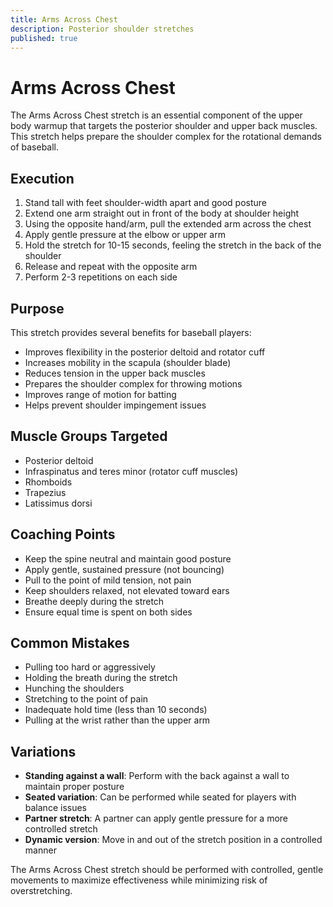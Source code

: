 ```yaml
---
title: Arms Across Chest
description: Posterior shoulder stretches
published: true
---
```


# Arms Across Chest

The Arms Across Chest stretch is an essential component of the upper body warmup that targets the posterior shoulder and upper back muscles. This stretch helps prepare the shoulder complex for the rotational demands of baseball.

## Execution

1. Stand tall with feet shoulder-width apart and good posture
2. Extend one arm straight out in front of the body at shoulder height
3. Using the opposite hand/arm, pull the extended arm across the chest
4. Apply gentle pressure at the elbow or upper arm
5. Hold the stretch for 10-15 seconds, feeling the stretch in the back of the shoulder
6. Release and repeat with the opposite arm
7. Perform 2-3 repetitions on each side

## Purpose

This stretch provides several benefits for baseball players:

- Improves flexibility in the posterior deltoid and rotator cuff
- Increases mobility in the scapula (shoulder blade)
- Reduces tension in the upper back muscles
- Prepares the shoulder complex for throwing motions
- Improves range of motion for batting
- Helps prevent shoulder impingement issues

## Muscle Groups Targeted

- Posterior deltoid
- Infraspinatus and teres minor (rotator cuff muscles)
- Rhomboids
- Trapezius
- Latissimus dorsi

## Coaching Points

- Keep the spine neutral and maintain good posture
- Apply gentle, sustained pressure (not bouncing)
- Pull to the point of mild tension, not pain
- Keep shoulders relaxed, not elevated toward ears
- Breathe deeply during the stretch
- Ensure equal time is spent on both sides

## Common Mistakes

- Pulling too hard or aggressively
- Holding the breath during the stretch
- Hunching the shoulders
- Stretching to the point of pain
- Inadequate hold time (less than 10 seconds)
- Pulling at the wrist rather than the upper arm

## Variations

- **Standing against a wall**: Perform with the back against a wall to maintain proper posture
- **Seated variation**: Can be performed while seated for players with balance issues
- **Partner stretch**: A partner can apply gentle pressure for a more controlled stretch
- **Dynamic version**: Move in and out of the stretch position in a controlled manner

The Arms Across Chest stretch should be performed with controlled, gentle movements to maximize effectiveness while minimizing risk of overstretching.
